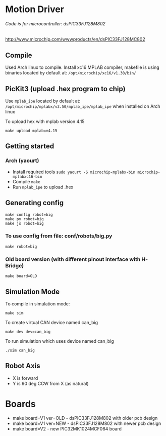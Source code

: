 # Motion Driver

###### Code is for microcontroller: *dsPIC33FJ128M802*
http://www.microchip.com/wwwproducts/en/dsPIC33FJ128MC802


## Compile
Used Arch linux to compile.
Install xc16 MPLAB compiler, makefile is using binaries located by default at:
`/opt/microchip/xc16/v1.30/bin/`

## PicKit3 (upload .hex program to chip)
Use `mplab_ipe` located by default at: `/opt/microchip/mplabx/v3.50/mplab_ipe/mplab_ipe` when installed on Arch linux

To upload hex with mplab version 4.15
```
make upload mplab=v4.15
```

## Getting started
### Arch (yaourt)
- Install required tools `sudo yaourt -S microchip-mplabx-bin microchip-mplabxc16-bin`
- Compile `make`
- Run `mplab_ipe` to upload .hex


## Generating config
```
make config robot=big
make py robot=big
make js robot=big
```

### To use config from file: conf/robots/big.py
```
make robot=big
```

### Old board version (with different pinout interface with H-Bridge)
```
make board=OLD
```

## Simulation Mode
To compile in simulation mode:
```
make sim
```
To create virtual CAN device named can_big
```
make dev dev=can_big
```
To run simulation which uses device named can_big
```
./sim can_big
```
## Robot Axis
- X is forward
- Y is 90 deg CCW from X (as natural)


# Boards

- make board=V1 ver=OLD - dsPIC33FJ128M802 with older pcb design
- make board=V1 ver=NEW - dsPIC33FJ128M802 with newer pcb design
- make board=V2 - new PIC32MK1024MCF064 board
